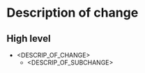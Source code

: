 
<!---
DELETE SECTION BEFORE CRAFTING PR
CHANGES IN SCOPE NOT /SRC DIR:
- moving variables in methods
- altering decorators of methods (i.e. view -> internal/external)
- signif restructuring should be avoided, but if necessary moving of functions accross files
- altering logic
- renaming of variables & methods
- reordering and moving of functions in files
- lite moving of functions accross files
- comments
-->

# Description of change
## High level
* <DESCRIP_OF_CHANGE>
  * <DESCRIP_OF_SUBCHANGE>